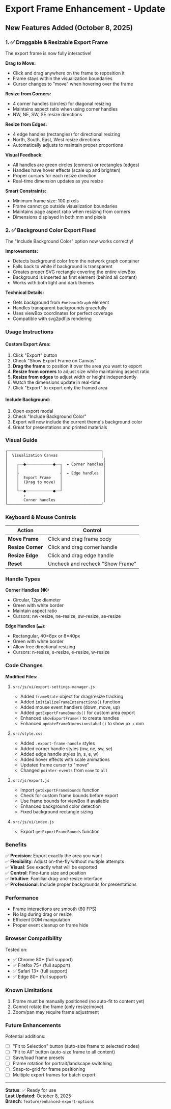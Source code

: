 # Export Frame Enhancement - Update

## New Features Added (October 8, 2025)

### 1. ✅ Draggable & Resizable Export Frame

The export frame is now fully interactive!

**Drag to Move:**
- Click and drag anywhere on the frame to reposition it
- Frame stays within the visualization boundaries
- Cursor changes to "move" when hovering over the frame

**Resize from Corners:**
- 4 corner handles (circles) for diagonal resizing
- Maintains aspect ratio when using corner handles
- NW, NE, SW, SE resize directions

**Resize from Edges:**
- 4 edge handles (rectangles) for directional resizing
- North, South, East, West resize directions
- Automatically adjusts to maintain proper proportions

**Visual Feedback:**
- All handles are green circles (corners) or rectangles (edges)
- Handles have hover effects (scale up and brighten)
- Proper cursors for each resize direction
- Real-time dimension updates as you resize

**Smart Constraints:**
- Minimum frame size: 100 pixels
- Frame cannot go outside visualization boundaries
- Maintains page aspect ratio when resizing from corners
- Dimensions displayed in both mm and pixels

### 2. ✅ Background Color Export Fixed

The "Include Background Color" option now works correctly!

**Improvements:**
- Detects background color from the network graph container
- Falls back to white if background is transparent
- Creates proper SVG rectangle covering the entire viewBox
- Background is inserted as first element (behind all content)
- Works with both light and dark themes

**Technical Details:**
- Gets background from `#networkGraph` element
- Handles transparent backgrounds gracefully
- Uses viewBox coordinates for perfect coverage
- Compatible with svg2pdf.js rendering

### Usage Instructions

#### Custom Export Area:
1. Click "Export" button
2. Check "Show Export Frame on Canvas"
3. **Drag the frame** to position it over the area you want to export
4. **Resize from corners** to adjust size while maintaining aspect ratio
5. **Resize from edges** to adjust width or height independently
6. Watch the dimensions update in real-time
7. Click "Export" to export only the framed area

#### Include Background:
1. Open export modal
2. Check "Include Background Color"
3. Export will now include the current theme's background color
4. Great for presentations and printed materials

### Visual Guide

```
┌─────────────────────────────────────────┐
│  Visualization Canvas                   │
│                                          │
│    ┌──●────────────●──┐  ← Corner handles│
│    │                  │                  │
│    ├                  ┤  ← Edge handles  │
│    │  Export Frame    │                  │
│    │  (Drag to move)  │                  │
│    │                  │                  │
│    └──●────────────●──┘                  │
│       ↑                                  │
│       Corner handles                     │
└─────────────────────────────────────────┘
```

### Keyboard & Mouse Controls

| Action | Control |
|--------|---------|
| **Move Frame** | Click and drag frame body |
| **Resize Corner** | Click and drag corner handle |
| **Resize Edge** | Click and drag edge handle |
| **Reset** | Uncheck and recheck "Show Frame" |

### Handle Types

**Corner Handles (●):**
- Circular, 12px diameter
- Green with white border
- Maintain aspect ratio
- Cursors: nw-resize, ne-resize, sw-resize, se-resize

**Edge Handles (▬):**
- Rectangular, 40×8px or 8×40px
- Green with white border
- Allow free directional resizing
- Cursors: n-resize, s-resize, e-resize, w-resize

### Code Changes

**Modified Files:**
1. `src/js/ui/export-settings-manager.js`
   - Added `frameState` object for drag/resize tracking
   - Added `initializeFrameInteractions()` function
   - Added mouse event handlers (down, move, up)
   - Added `getExportFrameBounds()` for custom area export
   - Enhanced `showExportFrame()` to create handles
   - Enhanced `updateFrameDimensionsLabel()` to show px + mm

2. `src/style.css`
   - Added `.export-frame-handle` styles
   - Added corner handle styles (nw, ne, sw, se)
   - Added edge handle styles (n, s, e, w)
   - Added hover effects with scale animations
   - Updated frame cursor to "move"
   - Changed `pointer-events` from `none` to `all`

3. `src/js/export.js`
   - Import `getExportFrameBounds` function
   - Check for custom frame bounds before export
   - Use frame bounds for viewBox if available
   - Enhanced background color detection
   - Fixed background rectangle sizing

4. `src/js/ui/index.js`
   - Export `getExportFrameBounds` function

### Benefits

✅ **Precision**: Export exactly the area you want  
✅ **Flexibility**: Adjust on-the-fly without multiple attempts  
✅ **Visual**: See exactly what will be exported  
✅ **Control**: Fine-tune size and position  
✅ **Intuitive**: Familiar drag-and-resize interface  
✅ **Professional**: Include proper backgrounds for presentations  

### Performance

- Frame interactions are smooth (60 FPS)
- No lag during drag or resize
- Efficient DOM manipulation
- Proper event cleanup on frame hide

### Browser Compatibility

Tested on:
- ✅ Chrome 80+ (full support)
- ✅ Firefox 75+ (full support)
- ✅ Safari 13+ (full support)
- ✅ Edge 80+ (full support)

### Known Limitations

1. Frame must be manually positioned (no auto-fit to content yet)
2. Cannot rotate the frame (only resize/move)
3. Zoom/pan may require frame adjustment

### Future Enhancements

Potential additions:
- [ ] "Fit to Selection" button (auto-size frame to selected nodes)
- [ ] "Fit to All" button (auto-size frame to all content)
- [ ] Save/load frame presets
- [ ] Frame rotation for portrait/landscape switching
- [ ] Snap-to-grid for frame positioning
- [ ] Multiple export frames for batch export

---

**Status**: ✅ Ready for use  
**Last Updated**: October 8, 2025  
**Branch**: `feature/enhanced-export-options`
